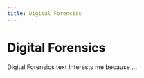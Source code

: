 ```yaml
---
title: Digital Forensics
---
```


# Digital Forensics

Digital Forensics text
Interests me because ...